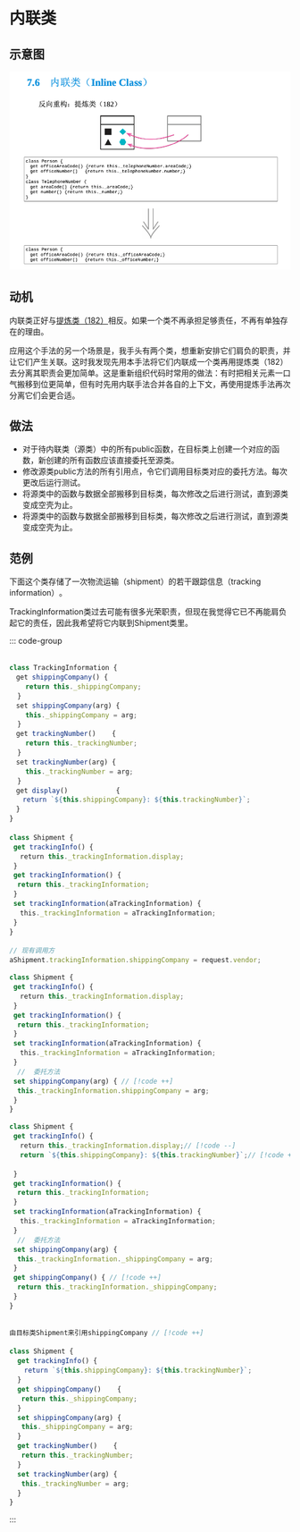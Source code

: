 
# 内联类

## 示意图

![LOGO](/public/image/refactoring/InlineClass.png)

## 动机

内联类正好与[提炼类（182）](../目录.md#提炼类-182)相反。如果一个类不再承担足够责任，不再有单独存在的理由。

应用这个手法的另一个场景是，我手头有两个类，想重新安排它们肩负的职责，并让它们产生关联。这时我发现先用本手法将它们内联成一个类再用提炼类（182）去分离其职责会更加简单。这是重新组织代码时常用的做法：有时把相关元素一口气搬移到位更简单，但有时先用内联手法合并各自的上下文，再使用提炼手法再次分离它们会更合适。

## 做法

- 对于待内联类（源类）中的所有public函数，在目标类上创建一个对应的函数，新创建的所有函数应该直接委托至源类。
- 修改源类public方法的所有引用点，令它们调用目标类对应的委托方法。每次更改后运行测试。
- 将源类中的函数与数据全部搬移到目标类，每次修改之后进行测试，直到源类变成空壳为止。
- 将源类中的函数与数据全部搬移到目标类，每次修改之后进行测试，直到源类变成空壳为止。

## 范例

下面这个类存储了一次物流运输（shipment）的若干跟踪信息（tracking information）​。

TrackingInformation类过去可能有很多光荣职责，但现在我觉得它已不再能肩负起它的责任，因此我希望将它内联到Shipment类里。

::: code-group

```js [源]

class TrackingInformation {
　get shippingCompany() {
    return this._shippingCompany;
  } 
　set shippingCompany(arg) {
    this._shippingCompany = arg;
  } 
　get trackingNumber()    {
    return this._trackingNumber;
  } 
　set trackingNumber(arg) {
    this._trackingNumber = arg;
  } 
　get display()            {
　　return `${this.shippingCompany}: ${this.trackingNumber}`;
　}
}

class Shipment {
 get trackingInfo() {
 　return this._trackingInformation.display;
 }
 get trackingInformation() {
  return this._trackingInformation;
 } 
 set trackingInformation(aTrackingInformation) {
 　this._trackingInformation = aTrackingInformation;
 }
}

// 现有调用方
aShipment.trackingInformation.shippingCompany = request.vendor;

```

```js [创建一个委托方法]
class Shipment {
 get trackingInfo() {
 　return this._trackingInformation.display;
 }
 get trackingInformation() {
  return this._trackingInformation;
 } 
 set trackingInformation(aTrackingInformation) {
 　this._trackingInformation = aTrackingInformation;
 }
  //  委托方法
 set shippingCompany(arg) { // [!code ++]
  this._trackingInformation.shippingCompany = arg;
 }
}

```

```js [内联函数（115）]
class Shipment {
 get trackingInfo() {
 　return this._trackingInformation.display;// [!code --]
　 return `${this.shippingCompany}: ${this.trackingNumber}`;// [!code ++]
 
 }
 get trackingInformation() {
  return this._trackingInformation;
 } 
 set trackingInformation(aTrackingInformation) {
 　this._trackingInformation = aTrackingInformation;
 }
  //  委托方法
 set shippingCompany(arg) { 
  this._trackingInformation._shippingCompany = arg;
 }
 get shippingCompany() { // [!code ++]
  return this._trackingInformation._shippingCompany;
 }
}

```

```js [删除TrackingInformation]

由目标类Shipment来引用shippingCompany // [!code ++]

class Shipment {
  get trackingInfo() {
  　return `${this.shippingCompany}: ${this.trackingNumber}`;
  }
  get shippingCompany()    {
   return this._shippingCompany;
  } 
  set shippingCompany(arg) {
   this._shippingCompany = arg;
  } 
  get trackingNumber()    {
   return this._trackingNumber;
  } 
  set trackingNumber(arg) {
   this._trackingNumber = arg;
  }
}

```

:::
